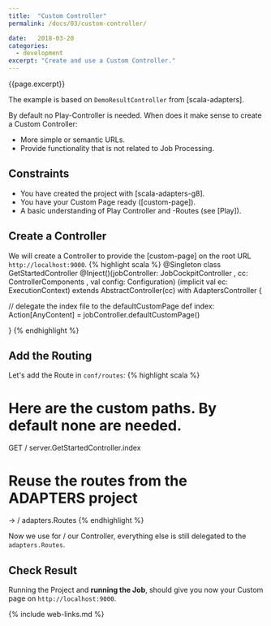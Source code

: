 ```yaml
---
title:  "Custom Controller"
permalink: /docs/03/custom-controller/

date:   2018-03-20
categories:
  - development
excerpt: "Create and use a Custom Controller."
---
```

{{page.excerpt}}

The example is based on `DemoResultController` from [scala-adapters]. 

By default no Play-Controller is needed. 
When does it make sense to create a Custom Controller:
* More simple or semantic URLs.
* Provide functionality that is not related to Job Processing.
 
## Constraints
* You have created the project with [scala-adapters-g8].
* You have your Custom Page ready ([custom-page]).
* A basic understanding of Play Controller and -Routes (see [Play]). 

## Create a Controller
We will create a Controller to provide the [custom-page] on the root URL `http://localhost:9000`.
{% highlight scala %}
@Singleton
class GetStartedController @Inject()(jobController: JobCockpitController
                                     , cc: ControllerComponents
                                     , val config: Configuration)
                                    (implicit val ec: ExecutionContext)
  extends AbstractController(cc)
    with AdaptersController {

  // delegate the index file to the defaultCustomPage
  def index: Action[AnyContent] = jobController.defaultCustomPage()

}
{% endhighlight %}

## Add the Routing
Let's add the Route in `conf/routes`:
{% highlight scala %}
# Here are the custom paths. By default none are needed.
GET        /        server.GetStartedController.index

# Reuse the routes from the ADAPTERS project
->         /        adapters.Routes
{% endhighlight %}

Now we use for / our Controller, everything else is still delegated to the `adapters.Routes`.

## Check Result
Running the Project and **running the Job**,
 should give you now your Custom page on `http://localhost:9000`.



{% include web-links.md %}
